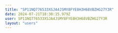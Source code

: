 ```yaml
---
title: "SP11NQ776533XSJA4JSMY8FYE8H3H68VBZHG27Y3R"
date: 2024-07-21T18:38:15.979Z
user: SP11NQ776533XSJA4JSMY8FYE8H3H68VBZHG27Y3R
layout: "users"
---
```

    